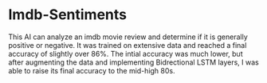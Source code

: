 # Imdb-Sentiments
This AI can analyze an imdb movie review and determine if it is generally positive or negative. It was trained on extensive data and reached a final accuracy of slightly over 86%. The intial accuracy was much lower, but  after augmenting the data and implementing Bidrectional LSTM layers, I was able to raise its final accuracy to the mid-high 80s.
